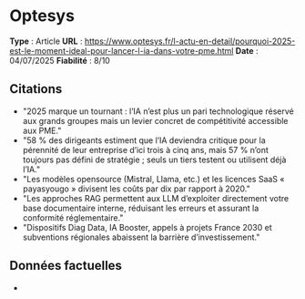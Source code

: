 # Optesys

**Type** : Article
**URL** : https://www.optesys.fr/l-actu-en-detail/pourquoi-2025-est-le-moment-ideal-pour-lancer-l-ia-dans-votre-pme.html
**Date** : 04/07/2025
**Fiabilité** : 8/10

## Citations

* "2025 marque un tournant : l’IA n’est plus un pari technologique réservé aux grands groupes mais un levier concret de compétitivité accessible aux PME."
* "58 % des dirigeants estiment que l’IA deviendra critique pour la pérennité de leur entreprise d’ici trois à cinq ans, mais 57 % n’ont toujours pas défini de stratégie ; seuls un tiers testent ou utilisent déjà l’IA."
* "Les modèles opensource (Mistral, Llama, etc.) et les licences SaaS « payasyougo » divisent les coûts par dix par rapport à 2020."
* "Les approches RAG permettent aux LLM d’exploiter directement votre base documentaire interne, réduisant les erreurs et assurant la conformité réglementaire."
* "Dispositifs Diag Data, IA Booster, appels à projets France 2030 et subventions régionales abaissent la barrière d’investissement."

## Données factuelles

- 
